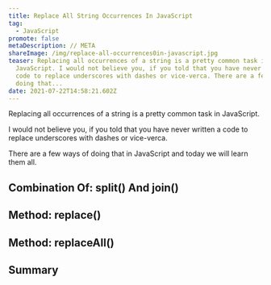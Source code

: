 ```yaml
---
title: Replace All String Occurrences In JavaScript
tag:
  - JavaScript
promote: false
metaDescription: // META
shareImage: /img/replace-all-occurrences0in-javascript.jpg
teaser: Replacing all occurrences of a string is a pretty common task in
  JavaScript. I would not believe you, if you told that you have never written a
  code to replace underscores with dashes or vice-verca. There are a few ways of
  doing that...
date: 2021-07-22T14:58:21.602Z
---
```

Replacing all occurrences of a string is a pretty common task in JavaScript.

I would not believe you, if you told that you have never written a code to replace underscores with dashes or vice-verca.

There are a few ways of doing that in JavaScript and today we will learn them all.

## Combination Of: split() And join()

## Method: replace()

## Method: replaceAll()

## Summary
